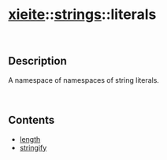 # [xieite](../../xieite.md)\:\:[strings](../strings.md)\:\:literals

&nbsp;

## Description
A namespace of namespaces of string literals.

&nbsp;

## Contents
- [length](./namespaces/literals/length.md)
- [stringify](./namespaces/literals/stringify.md)
